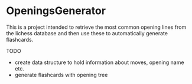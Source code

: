 # OpeningsGenerator

This is a project intended to retrieve the most common opening lines from the lichess database and then use these to automatically generate flashcards.

TODO
- create data structure to hold information about moves, opening name etc.
- generate flashcards with opening tree